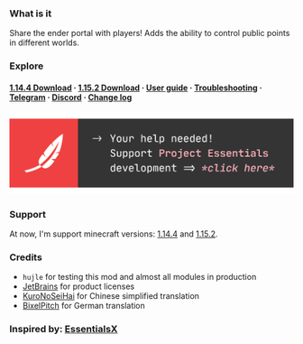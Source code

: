 ### What is it

Share the ender portal with players! Adds the ability to control public points in different worlds.

### Explore

#### [1.14.4 Download](https://github.com/ProjectEssentials/ProjectEssentials-Warps/releases/download/2.0.0%2BMC-1.14.4/Project.Essentials.Warps-2.0.0+MC-1.14.4.jar) · [1.15.2 Download](https://github.com/ProjectEssentials/ProjectEssentials-Warps/releases/download/2.0.0%2BMC-1.15.2/Project.Essentials.Warps-2.0.0+MC-1.15.2.jar) · [User guide](https://mairwunnx.gitbook.io/project-essentials/project-essentials-warps#how-to-install) · [Troubleshooting](https://github.com/ProjectEssentials/ProjectEssentials-Warps/issues/new/choose) · [Telegram](https://t.me/minecraftforge) · [Discord](https://discord.gg/VU9XZAt) · [Change log](changelog.md)

[![](https://github.com/ProjectEssentials/ProjectEssentials-Assets/raw/ASSETS-20-Q2/assets/common/support.png)](https://gist.github.com/MairwunNx/fda95062618db6880ef8ee06e1bba54f)

### Support

At now, I'm support minecraft versions: [1.14.4](https://github.com/ProjectEssentials/ProjectEssentials-Warps/tree/MC-1.14.4) and [1.15.2](https://github.com/ProjectEssentials/ProjectEssentials-Warps/tree/MC-1.15.2).

### Credits

- `hujle` for testing this mod and almost all modules in production
- [JetBrains](https://www.jetbrains.com/) for product licenses
- [KuroNoSeiHai](https://github.com/KuroNoSeiHai) for Chinese simplified translation
- [BixelPitch](https://github.com/BixelPitch) for German translation

### Inspired by: [EssentialsX](https://github.com/EssentialsX)
